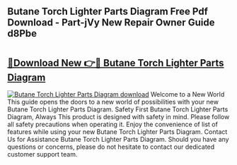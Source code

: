 ## Butane Torch Lighter Parts Diagram Free Pdf Download - Part-jVy New Repair Owner Guide d8Pbe

# <h2><a href="http://dfqtkcn.blite.top/?on=Butane+Torch+Lighter+Parts+Diagram">🔗Download New 👉🔴 Butane Torch Lighter Parts Diagram</a></h2>

[![Butane Torch Lighter Parts Diagram download](https://i.imgur.com/lujVjoI.png)](http://dfqtkcn.blite.top/?on=Butane+Torch+Lighter+Parts+Diagram)
Welcome to a New World This guide opens the doors to a new world of possibilities with your new Butane Torch Lighter Parts Diagram. Safety First Butane Torch Lighter Parts Diagram, Always This product is designed with safety in mind. Please follow all safety precautions when operating it. Enjoy the convenience of list of features while using your new Butane Torch Lighter Parts Diagram. Contact Us for Assistance Butane Torch Lighter Parts Diagram. Should you have any questions or concerns, please do not hesitate to contact our dedicated customer support team.
